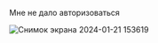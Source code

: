 Мне не дало авторизоваться


![Снимок экрана 2024-01-21 153619](https://github.com/Holid3n/Diplom/assets/97594334/437a50a2-fc4e-48ba-b192-e616235e50f6)
